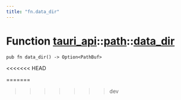 ```yaml
---
title: "fn.data_dir"
---
```


# Function [tauri_api](/docs/api/rust/tauri_api/../index.html)::​[path](/docs/api/rust/tauri_api/index.html)::​[data_dir](/docs/api/rust/tauri_api/)

    pub fn data_dir() -> Option<PathBuf>
<<<<<<< HEAD
      
=======
>>>>>>> dev
